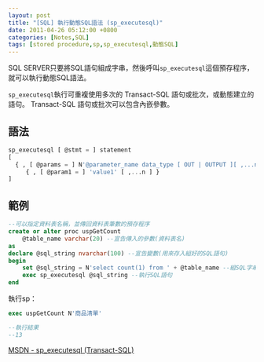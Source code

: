 ```yaml
---
layout: post
title: "[SQL] 執行動態SQL語法 (sp_executesql)"
date: 2011-04-26 05:12:00 +0800
categories: [Notes,SQL]
tags: [stored procedure,sp,sp_executesql,動態SQL]
---
```


SQL SERVER只要將SQL語句組成字串，然後呼叫`sp_executesql`這個預存程序，就可以執行動態SQL語法。       

`sp_executesql`執行可重複使用多次的 Transact-SQL 語句或批次，或動態建立的語句。 Transact-SQL 語句或批次可以包含內嵌參數。

## 語法

```sql
sp_executesql [ @stmt = ] statement  
[   
  { , [ @params = ] N'@parameter_name data_type [ OUT | OUTPUT ][ ,...n ]' }   
     { , [ @param1 = ] 'value1' [ ,...n ] }  
]
```

## 範例

```sql
--可以指定資料表名稱，並傳回資料表筆數的預存程序
create or alter proc uspGetCount
    @table_name varchar(20) --宣告傳入的參數(資料表名)
as
declare @sql_string nvarchar(100) --宣告變數(用來存入組好的SQL語句)
begin
    set @sql_string = N'select count(1) from ' + @table_name --組SQL字串
    exec sp_executesql @sql_string --執行SQL語句
end
```

執行sp：

```sql
exec uspGetCount N'商品清單'

--執行結果
--13
```


[MSDN - sp_executesql (Transact-SQL)](https://learn.microsoft.com/zh-tw/sql/relational-databases/system-stored-procedures/sp-executesql-transact-sql?view=sql-server-ver16)